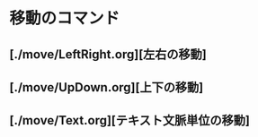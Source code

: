 # 移動のコマンド
## [./move/LeftRight.org][左右の移動]
## [./move/UpDown.org][上下の移動]
## [./move/Text.org][テキスト文脈単位の移動]
